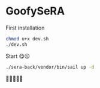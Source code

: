 # GoofySeRA

First installation

```bash
chmod u+x dev.sh
./dev.sh
```

Start 😋😛

```bash
./sera-back/vendor/bin/sail up -d
```

🕺🕺🕺🕺🕺
